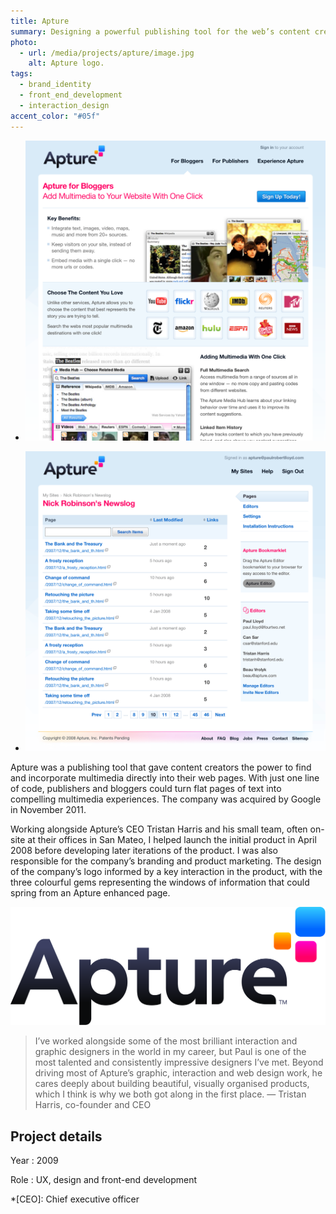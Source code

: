 ```yaml
---
title: Apture
summary: Designing a powerful publishing tool for the web’s content creators.
photo:
  - url: /media/projects/apture/image.jpg
    alt: Apture logo.
tags:
  - brand_identity
  - front_end_development
  - interaction_design
accent_color: "#05f"
---
```


- ![Product marketing page.](/media/projects/apture/bloggers.png#screenshot)

- ![Site administration page.](/media/projects/apture/admin.png#screenshot)

Apture was a publishing tool that gave content creators the power to find and incorporate multimedia directly into their web pages. With just one line of code, publishers and bloggers could turn flat pages of text into compelling multimedia experiences. The company was acquired by Google in November 2011.

Working alongside Apture’s CEO Tristan Harris and his small team, often on-site at their offices in San Mateo, I helped launch the initial product in April 2008 before developing later iterations of the product. I was also responsible for the company’s branding and product marketing. The design of the company’s logo informed by a key interaction in the product, with the three colourful gems representing the windows of information that could spring from an Apture enhanced page.

![The Apture logo.](/media/projects/apture/logo.svg "The Apture logo.")

> I’ve worked alongside some of the most brilliant interaction and graphic designers in the world in my career, but Paul is one of the most talented and consistently impressive designers I’ve met. Beyond driving most of Apture’s graphic, interaction and web design work, he cares deeply about building beautiful, visually organised products, which I think is why we both got along in the first place.
> — Tristan Harris, co-founder and CEO

## Project details

Year
: 2009

Role
: UX, design and front-end development

*[CEO]: Chief executive officer
